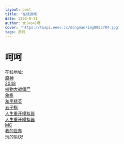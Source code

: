 ```yaml
---
layout: post
title: '在线游戏'
date: 1202-9-31
author: 水(⊙o⊙)啊
cover: 'https://tuapi.eees.cc/dongman/img8933704.jpg'
tags: 游戏
---
```

<h1>呵呵</h1>
在线地址:
<br>
<a href="https://cg.163.com/#/search?key=%E5%8E%9F%E7%A5%9E">原神</a>
<br>
<a href="https://www.2048123.com/">2048</a>
<br>
<a href="http://pvz.wan1234.com/">植物大战僵尸</a>
<br>
<a href="http://www.tx009.com/youxi/xiangqi/">象棋</a>
<br>
<a href="https://graph.qq.com/oauth2.0/authorize?client_id=101477677&response_type=code&scope=get_user_info&redirect_uri=https%3A%2F%2Fm.gamer.qq.com%2Fv2%2Fpassport%2Fqq%2Fcallback%3Furl%3D%252Fv2%252Fuser%252Fchild-guard%253Fsrc%253Dhttps%25253A%25252F%25252Fm.gamematrix.qq.com%25252Fv2%25252Fgame%25253Ftk%25253DC4Qw5gvAbAZg1gKwEbBgBwHYFcAcAPEANwHYBnAMiQEsATCHAFgGEAhAMXYE4WcBRARgY4oAJnKlaEGgAs8AeRoANFjTwAbNmABeAJwQA1IA%252526pcc%25253D1%252526adtag%25253D90301%252526from_new_gamecenter%25253D1&state=m.gamer.qq.com">和平精英</a>
<br>
<a href="https://androidhtml.github.io/wzq.html">五子棋</a>
<br>
<a href="http://liferestart.syaro.io/view/index.html">人生重开模拟器</a>
<br>
<a href="http://restart.sshh.top/view/">人生重开模拟器</a>
<br>
<a href="https://classic.minecraft.net/">MC</a>
<br>
<a href="https://pixelcraft.top/Minecraft/">我的世界</a>
<br>
玩的愉快!
